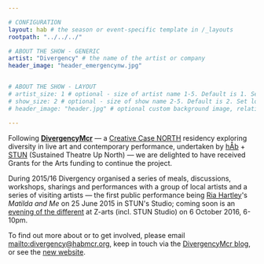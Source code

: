 ```yaml
---

# CONFIGURATION
layout: hab # the season or event-specific template in /_layouts
rootpath: "../../../"

# ABOUT THE SHOW - GENERIC
artist: "Divergency" # the name of the artist or company
header_image: "header_emergencynw.jpg"    


# ABOUT THE SHOW - LAYOUT
# artist_size: 1 # optional - size of artist name 1-5. Default is 1. Set longer names to lower values
# show_size: 2 # optional - size of show name 2-5. Default is 2. Set longer names to lower values
# header_image: "header.jpg" # optional custom background image, relative to current page

---
```

Following [**DivergencyMcr**](http://divergencymcr.posthaven.com) — a [Creative Case NORTH](http://www.zendeh.com/blog/#announcement) residency exploring diversity in live art and contemporary performance, undertaken by [hÅb](/hab) + [STUN](http://stunlive.com) (Sustained Theatre Up North) — we are delighted to have received Grants for the Arts funding to continue the project.        
          
During 2015/16 Divergency organised a series of meals, discussions, workshops, sharings and performances with a group of local artists and a series of visiting artists — the first public performance being [Ria Hartley](/archive/2015-springsummer/hartley)'s *Matilda and Me* on 25 June 2015 in STUN's Studio; coming soon is an [evening of the different](/current/2016-divergency) at Z-arts (incl. STUN Studio) on 6 October 2016, 6-10pm.        
          
To find out more about or to get involved, please email <mailto:divergency@habmcr.org>, keep in touch via the [DivergencyMcr blog](http://divergencymcr.posthaven.com), or see the <a href="http://divergencymcr.org" target="_blank">new website</a>.
